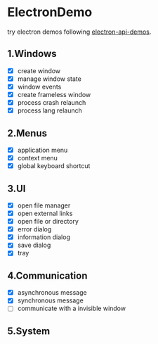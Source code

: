 # ElectronDemo

try electron demos following [electron-api-demos](https://github.com/electron/electron-api-demos).

## 1.Windows

- [x] create window
- [x] manage window state
- [x] window events
- [x] create frameless window
- [X] process crash relaunch
- [X] process lang relaunch

## 2.Menus

- [x] application menu
- [x] context menu
- [x] global keyboard shortcut

## 3.UI
- [x] open file manager
- [x] open external links
- [x] open file or directory
- [x] error dialog
- [x] information dialog
- [x] save dialog
- [x] tray

## 4.Communication
- [x] asynchronous message
- [x] synchronous message
- [ ] communicate with a invisible window

## 5.System
